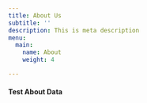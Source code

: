 ```yaml
---
title: About Us
subtitle: ''
description: This is meta description
menu:
  main:
    name: About
    weight: 4

---
```

#### Test About Data